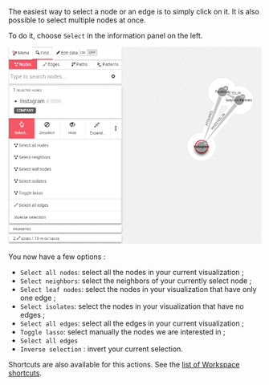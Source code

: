 
The easiest way to select a node or an edge is to simply click on it.
It is also possible to select multiple nodes at once.

To do it, choose `Select` in the information panel on the left.

![](ListofS.png)

You now have a few options :

* `Select all nodes`: select all the nodes in your current
  visualization ;
* `Select neighbors`: select the neighbors of your currently select
  node ;
* `Select leaf nodes`: select the nodes in your visualization that have
  only one edge ;
* `Select isolates`: select the nodes in your visualization that have no
  edges ;
* `Select all edges`: select all the edges in your current
  visualization ;
* `Toggle lasso`: select manually the nodes we are interested in ;
* `Select all edges`
* `Inverse selection` : invert your current selection.

Shortcuts are also available for this actions.
See the [list of Workspace shortcuts](/shortcuts).
